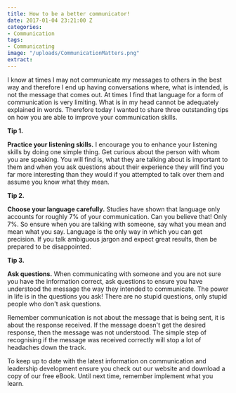 ```yaml
---
title: How to be a better communicator!
date: 2017-01-04 23:21:00 Z
categories:
- Communication
tags:
- Communicating
image: "/uploads/CommunicationMatters.png"
extract: 
---
```


I know at times I may not communicate my messages to others in the best way and therefore I end up having conversations where, what is intended, is not the message that comes out.  At times I find that language for a form of communication is very limiting. What is in my head cannot be adequately explained in words.  Therefore today I wanted to share three outstanding tips on how you are able to improve your communication skills.

**Tip 1.**

**Practice your listening skills.**  I encourage you to enhance your listening skills by doing one simple thing.  Get curious about the person with whom you are speaking.  You will find is, what they are talking about is important to them and when you ask questions about their experience they will find you far more interesting than they would if you attempted to talk over them and assume you know what they mean.

**Tip 2.**

**Choose your language carefully.**  Studies have shown that language only accounts for roughly 7% of your communication.  Can you believe that! Only 7%.  So ensure when you are talking with someone, say what you mean and mean what you say. Language is the only way in which you can get precision. If you talk ambiguous jargon and expect great results, then be prepared to be disappointed.

**Tip 3.**

**Ask questions.**  When communicating with someone and you are not sure you have the information correct, ask questions to ensure you have understood the message the way they intended to communicate.  The power in life is in the questions you ask!  There are no stupid questions, only stupid people who don't ask questions.

Remember communication is not about the message that is being sent, it is about the response received. If the message doesn't get the desired response, then the message was not understood.  The simple step of recognising if the message was received correctly will stop a lot of headaches down the track.

To keep up to date with the latest information on communication and leadership development ensure you check out our website and download a copy of our free eBook.  Until next time, remember implement what you learn.